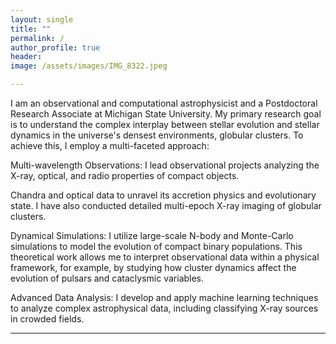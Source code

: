 ```yaml
---
layout: single
title: ""
permalink: /
author_profile: true
header: 
image: /assets/images/IMG_8322.jpeg

---
```


I am an observational and computational astrophysicist and a Postdoctoral Research Associate at Michigan State University. My primary research goal is to understand the complex interplay between stellar evolution and stellar dynamics in the universe's densest environments, globular clusters. To achieve this, I employ a multi-faceted approach:

Multi-wavelength Observations: I lead observational projects analyzing the X-ray, optical, and radio properties of compact objects.

Chandra and optical data to unravel its accretion physics and evolutionary state. I have also conducted detailed multi-epoch X-ray imaging of globular clusters.

Dynamical Simulations: I utilize large-scale N-body and Monte-Carlo simulations to model the evolution of compact binary populations. This theoretical work allows me to interpret observational data within a physical framework, for example, by studying how cluster dynamics affect the evolution of pulsars and cataclysmic variables.

Advanced Data Analysis: I develop and apply machine learning techniques to analyze complex astrophysical data, including classifying X-ray sources in crowded fields.

---
